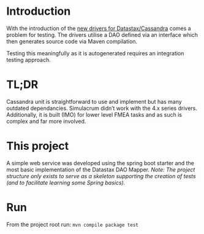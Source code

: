 # Introduction

With the introduction of the [new drivers for Datastax/Cassandra](https://docs.datastax.com/en/developer/java-driver/4.13/manual/core/) comes a problem for testing. The drivers utilise a DAO defined via an interface which then generates source code via Maven compilation.

Testing this meaningfully as it is autogenerated requires an integration testing approach.
# TL;DR

Cassandra unit is straightforward to use and implement but has many outdated dependancies. Simulacrum  didn’t work with the 4.x series drivers. Additionally, it is built (IMO) for lower level FMEA tasks and as such is complex and far more involved.

# This project

A simple web service was developed using the spring boot starter and the most basic implementation of the Datastax DAO Mapper. *Note: The project structure only exists to serve as a skeleton supporting the creation of tests (and to facilitate learning some Spring basics).*

# Run

From the project root run: `mvn compile package test`

